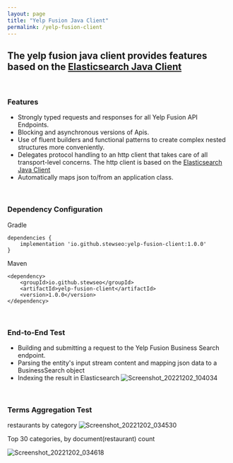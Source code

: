 ```yaml
---
layout: page
title: "Yelp Fusion Java Client"
permalink: /yelp-fusion-client
---
```

## The yelp fusion java client provides features based on the [Elasticsearch Java Client](https://www.elastic.co/guide/en/elasticsearch/client/java-api-client/current/introduction.html)
<br>

### Features
- Strongly typed requests and responses for all Yelp Fusion API Endpoints.
- Blocking and asynchronous versions of Apis.
- Use of fluent builders and functional patterns to create complex nested structures more conveniently.
- Delegates protocol handling to an http client that takes care of all transport-level concerns. The http client is based on the [Elasticsearch Java Client](https://www.elastic.co/guide/en/elasticsearch/client/java-api-client/current/introduction.html)
- Automatically maps json to/from an application class.

<br>

### Dependency Configuration
Gradle
```
dependencies {
    implementation 'io.github.stewseo:yelp-fusion-client:1.0.0'
}
```
Maven
```
<dependency>
    <groupId>io.github.stewseo</groupId>
    <artifactId>yelp-fusion-client</artifactId>
    <version>1.0.0</version>
</dependency>
```
<br>

### End-to-End Test
- Building and submitting a request to the Yelp Fusion Business Search endpoint.
- Parsing the entity's input stream content and mapping json data to a BusinessSearch object
- Indexing the result in Elasticsearch
  ![Screenshot_20221202_104034](https://user-images.githubusercontent.com/54422342/205407978-447d26e5-940c-4fc6-bbe1-a1f97ad59ef4.png)

<br>

### Terms Aggregation Test

restaurants by category
![Screenshot_20221202_034530](https://user-images.githubusercontent.com/54422342/205410045-91f6fd26-ee69-4fd1-a565-24dc2a791dfd.png)

Top 30 categories, by document(restaurant) count

![Screenshot_20221202_034618](https://user-images.githubusercontent.com/54422342/205410099-4c9a588a-6889-4442-a73a-639c6c69b50c.png)




